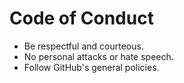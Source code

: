 # Code of Conduct
- Be respectful and courteous.
- No personal attacks or hate speech.
- Follow GitHub's general policies.
